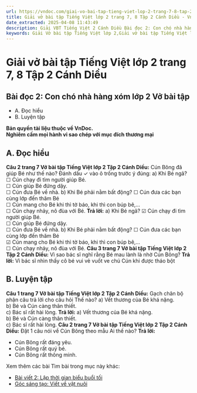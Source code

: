 ```yaml
---
url: https://vndoc.com/giai-vo-bai-tap-tieng-viet-lop-2-trang-7-8-tap-2-canh-dieu-321370
title: Giải vở bài tập Tiếng Việt lớp 2 trang 7, 8 Tập 2 Cánh Diều - VnDoc.com
date_extracted: 2025-04-08 11:43:49
description: Giải VBT Tiếng Việt 2 Cánh Diều Bài đọc 2: Con chó nhà hàng xóm trang 7 được biên soạn nhằm giúp các em HS học tập tốt môn Tiếng Việt lớp 2 Cánh Diều. Mời các bạn tham khảo.
keywords: Giải Vở bài tập Tiếng Việt lớp 2,Giải vở bài tập Tiếng Việt lớp 2 trang 7 Tập 2 Cánh Diều,Giải Bài đọc 2 Con chó nhà hàng xóm Vở bài tập,Bài 20 Gắn bó với con người lớp 2 Vở bài tập,Giải VBT Tiếng Việt lớp 2 Tập 2 trang 7 Cánh Diều,Giải Bài đọc 2 Con chó nhà hàng xóm lớp 2 Cánh Diều,Giải vbt Tiếng Việt lớp 2
---
```


# Giải vở bài tập Tiếng Việt lớp 2 trang 7, 8 Tập 2 Cánh Diều
## **Bài đọc 2: Con chó nhà hàng xóm lớp 2 Vở bài tập**
  * A. Đọc hiểu
  * B. Luyện tập

**Bản quyền tài liệu thuộc về VnDoc.**  
**Nghiêm cấm mọi hành vi sao chép với mục đích thương mại**
## **A. Đọc hiểu**
**Câu 2 trang 7 Vở bài tập Tiếng Việt lớp 2 Tập 2 Cánh Diều:** Cún Bông đã giúp Bé như thế nào? Đánh dấu ✓ vào ô trống trước ý đúng:
a\) Khi Bé ngã?
☐ Cún chạy đi tìm người giúp Bé.  
☐ Cún giúp Bé đứng dậy.  
☐ Cún đưa Bé về nhà.
b\) Khi Bé phải nằm bất động?
☐ Cún đưa các bạn cùng lớp đến thăm Bé  
☐ Cún mang cho Bé khi thì tờ báo, khi thì con búp bê,…  
☐ Cún chạy nhảy, nô đùa với Bé.
**Trả lời:**
a\) Khi Bé ngã?
☑ Cún chạy đi tìm người giúp Bé.  
☐ Cún giúp Bé đứng dậy.  
☐ Cún đưa Bé về nhà.
b\) Khi Bé phải nằm bất động?
☐ Cún đưa các bạn cùng lớp đến thăm Bé  
☑ Cún mang cho Bé khi thì tờ báo, khi thì con búp bê,…  
☐ Cún chạy nhảy, nô đùa với Bé.
**Câu 3 trang 7 Vở bài tập Tiếng Việt lớp 2 Tập 2 Cánh Diều:** Vì sao bác sĩ nghĩ rằng Bé mau lành là nhờ Cún Bông?
**Trả lời:**
Vì bác sĩ nhìn thấy cô bé vui vẻ vuốt ve chú Cún khi được tháo bột
## **B. Luyện tập**
**Câu 1 trang 7 Vở bài tập Tiếng Việt lớp 2 Tập 2 Cánh Diều:** Gạch chân bộ phận câu trả lời cho câu hỏi Thế nào?
a\) Vết thương của Bé khá nặng.  
b\) Bé và Cún càng thân thiết.  
c\) Bác sĩ rất hài lòng.
**Trả lời:**
a\) Vết thương của Bé khá nặng.  
b\) Bé và Cún càng thân thiết.  
c\) Bác sĩ rất hài lòng.
**Câu 2 trang 7 Vở bài tập Tiếng Việt lớp 2 Tập 2 Cánh Diều:** Đặt 1 câu nói về Cún Bông theo mẫu Ai thế nào?
**Trả lời:**
  * Cún Bông rất đáng yêu.
  * Cún Bông rất quý bé.
  * Cún Bông rất thông minh.

Xem thêm các bài Tìm bài trong mục này khác:
  * [Bài viết 2: Lập thời gian biểu buổi tối](</giai-vo-bai-tap-tieng-viet-lop-2-trang-8-tap-2-canh-dieu-321374>)
  * [Góc sáng tạo: Viết về vật nuôi](</giai-vo-bai-tap-tieng-viet-lop-2-trang-9-tap-2-canh-dieu-321381>)

